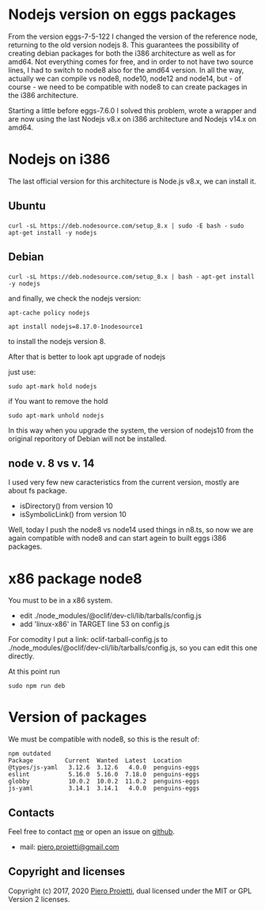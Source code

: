 # Nodejs version on eggs packages

From the version eggs-7-5-122 I changed the version of the reference node, returning to the old version nodejs 8. This guarantees the possibility of creating debian packages for both the i386 architecture as well as for amd64. Not everything comes for free, and in order to not have two source lines, I had to switch to node8 also for the amd64 version. In all the way, actually we can compile vs node8, node10, node12 and node14, but - of course - we need to be compatible with node8 to can create packages in the i386 architecture.

Starting a little before eggs-7.6.0 I solved this problem, wrote a wrapper and are now using the last Nodejs v8.x on i386 architecture and Nodejs v14.x on amd64.

# Nodejs on i386 
The last official version for this architecture is Node.js v8.x, we can install it.

## Ubuntu
```curl -sL https://deb.nodesource.com/setup_8.x | sudo -E bash -```
```sudo apt-get install -y nodejs```

## Debian
```curl -sL https://deb.nodesource.com/setup_8.x | bash -```
```apt-get install -y nodejs```

and finally, we check the nodejs version:

```apt-cache policy nodejs ```

```apt install nodejs=8.17.0-1nodesource1```

to install the nodejs version 8.

After that is better to look apt upgrade of nodejs

just use:

```
sudo apt-mark hold nodejs
```

if You want to remove the hold

```
sudo apt-mark unhold nodejs
```

In this way when you upgrade the system, the version of nodejs10 from the original reporitory of Debian will not be installed.


## node v. 8 vs v. 14

I used very few new caracteristics from the current version, mostly are about fs package.

* isDirectory() from version 10
* isSymbolicLink() from version 10

Well, today I push the node8 vs node14 used things in n8.ts, so now we are again compatible with node8 and can start agein to built eggs i386 packages.

# x86 package node8 
You must to be in a x86 system.

* edit ./node_modules/@oclif/dev-cli/lib/tarballs/config.js
* add 'linux-x86' in TARGET line 53 on config.js

For comodity I put a link: oclif-tarball-config.js to ./node_modules/@oclif/dev-cli/lib/tarballs/config.js, so you can edit this one directly.

At this point run
```
sudo npm run deb
```

# Version of packages 
We must be compatible with node8, so this is the result of:

```
npm outdated
Package         Current  Wanted  Latest  Location
@types/js-yaml   3.12.6  3.12.6   4.0.0  penguins-eggs
eslint           5.16.0  5.16.0  7.18.0  penguins-eggs
globby           10.0.2  10.0.2  11.0.2  penguins-eggs
js-yaml          3.14.1  3.14.1   4.0.0  penguins-eggs
```

## Contacts
Feel free to contact [me](https://gitter.im/penguins-eggs-1/community?source=orgpage) or open an issue on [github](https://github.com/pieroproietti/penguins-eggs/issues).

* mail: piero.proietti@gmail.com

## Copyright and licenses
Copyright (c) 2017, 2020 [Piero Proietti](https://penguins-eggs.net/about-me.html), dual licensed under the MIT or GPL Version 2 licenses.
